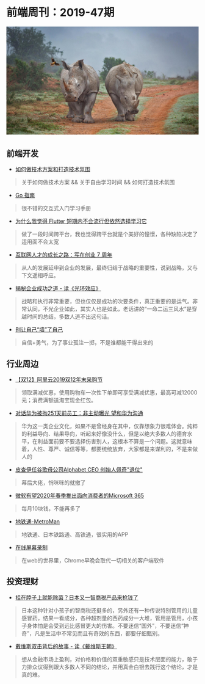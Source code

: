 # 前端周刊：2019-47期

[![](/img/bing/20191204.png?imageMogr2/thumbnail/960x)](https://cn.bing.com/search?q=犀牛)

## 前端开发

- [如何做技术方案和打造技术氛围](https://www.yuque.com/iscott/tl/ougqh8)

> 关于如何做技术方案 && 关于自由学习时间 && 如何打造技术氛围

- [Go 指南](https://tour.go-zh.org/list)

> 很不错的交互式入门学习手册

- [为什么我觉得 Flutter 短期内不会流行但依然选择学习它](https://limboy.me/essay/2019/01/07/is-flutter-the-future.html)

> 做了一段时间跨平台，我也觉得跨平台就是个美好的憧憬，各种缺陷决定了适用面不会太宽

- [互联网人才的成长之路：写在创业 7 周年](http://blog.devtang.com/2019/04/22/startup-anniversary-note/)

> 从人的发展延申到企业的发展，最终归结于战略的重要性，说到战略，又与下文遥相呼应。

- [揭秘企业成功之道 - 读《光环效应》](http://blog.devtang.com/2019/04/25/the-halo-effect-book-summary/)

> 战略和执行非常重要，但也仅仅是成功的次要条件，真正重要的是运气。非常认同，不光企业如此，其实人也是如此，老话讲的“一命二运三风水”是穿越时间的总结，多数人逃不出这句话。

- [别让自己“墙”了自己](https://coolshell.cn/articles/20276.html)

> 自信+勇气，为了事业孤注一掷，不是谁都能干得出来的


## 行业周边

- [【双12】阿里云2019双12年末采购节](https://www.aliyun.com/1212/2019/home?userCode=y31qmczl)

> 领取满减优惠，使用购物车一次性下单即可享受满减优惠，最高可减12000元；消费满额送淘宝现金红包。

- [对话华为被拘251天前员工：非主动曝光 望和华为沟通](https://www.cnbeta.com/articles/tech/916877.htm)

> 华为这一类企业文化，如果不是曾经身在其中，仅靠想象力很难体会。纯粹的利益导向、结果导向，听起来好像没什么，但是以绝大多数人的德育水平，在利益面前要不要选择伤害别人，这根本不算是一个问题。这就意味着，人性、尊严、诚信等等，都要统统放弃，大家都是来谋利的，不是来做人的

- [皮查伊任谷歌母公司Alphabet CEO 创始人佩奇"退位"](https://tech.163.com/19/1204/07/EVHNJEKR00097U7R.html)

> 幕后大佬，悄咪咪的就撤了

- [微软有望2020年春季推出面向消费者的Microsoft 365](https://www.cnbeta.com/articles/tech/918177.htm)

> 每月10块钱，不能再多了

- [地铁通-MetroMan](https://metroman.cn/)

> 地铁通、日本铁路通、高铁通，很实用的APP

- [在线屏幕录制](https://www.p2hp.com/screenrecord.html)

> 在web的世界里，Chrome早晚会取代一切相关的客户端软件

## 投资理财

- [挂在脖子上就能除菌？日本又一智商税产品来抢钱了](https://www.cnbeta.com/articles/tech/917177.htm)

> 日本这种针对小孩子的智商税还挺多的，另外还有一种传说特别管用的儿童感冒药，结果一看成分，各种超剂量的西药成分一大堆，管用是管用，小孩子身体怕是会受到远比感冒更大的伤害。不要迷信“国外”，不要迷信“神奇”，凡是生活中不常见而且有奇效的东西，都要仔细甄别。

- [戴维斯双击背后的故事 - 读《戴维斯王朝》](http://blog.devtang.com/2019/04/12/Davis-double-killing-effect/)

> 想从金融市场上盈利，对价格和价值的双重敏感只是技术层面的能力，敢于力排众议得到跟大多数人不同的结论，并用真金白银去践行这个结论，才是真的难。


